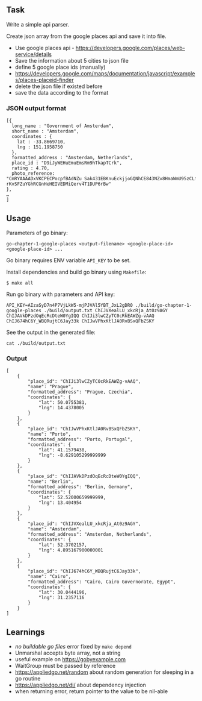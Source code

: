 ## Task

Write a simple api parser.

Create json array from the google places api and save it into file.

- Use google places api - https://developers.google.com/places/web-service/details
- Save the information about 5 cities to json file
- define 5 google place ids (manually)
- https://developers.google.com/maps/documentation/javascript/examples/places-placeid-finder
- delete the json file if existed before
- save the data according to the format

### JSON output format

```
[{
  long_name : "Government of Amsterdam",
  short_name : "Amsterdam",
  coordinates : {
    lat : -33.8669710,
    lng : 151.1958750
  },
  formatted_address : "Amsterdam, Netherlands",
  place_id : "D9iJyWEHuEmuEmsRm9hTkapTCrk",
  rating : 4.70,
  photo_reference: "CmRYAAAADxVKCPECPocpfBAdNZu_Sak431EBKnuEckjjoGQNhCE843NZv8HmaWmU95zCLfOqdGqq4xqLi8g_4UFHINR9xiQOUmXJhtFC_u7t3CZOX_q0MXPiIR7IJp2wHEWOZm35EhDAV0GWdK8FZzH-rKvSFZuYGhRCGnHeHEIVEDMiQerv4T1DUP6rBw"
},
…
]
```   

## Usage

Parameters of go binary:

```
go-chapter-1-google-places <output-filename> <google-place-id> <google-place-id> ...
```

Go binary requires ENV variable `API_KEY` to be set.

Install dependencies and build go binary using `Makefile`:

```
$ make all
```

Run go binary with parameters and API key:

```
API_KEY=AIzaSyD7n4P7VjLkW5-mjPJVAl5YBT_JxL2gDR0 ./build/go-chapter-1-google-places ./build/output.txt ChIJVXealLU_xkcRja_At0z9AGY ChIJAVkDPzdOqEcRcDteW0YgIQQ ChIJi3lwCZyTC0cRkEAWZg-vAAQ ChIJ674hC6Y_WBQRujtC6Jay33k ChIJwVPhxKtlJA0RvBSxQFbZSKY
```

See the output in the generated file:

```
cat ./build/output.txt
```

### Output

```
[
	{
		"place_id": "ChIJi3lwCZyTC0cRkEAWZg-vAAQ",
		"name": "Prague",
		"formatted_address": "Prague, Czechia",
		"coordinates": {
			"lat": 50.0755381,
			"lng": 14.4378005
		}
	},
	{
		"place_id": "ChIJwVPhxKtlJA0RvBSxQFbZSKY",
		"name": "Porto",
		"formatted_address": "Porto, Portugal",
		"coordinates": {
			"lat": 41.1579438,
			"lng": -8.629105299999999
		}
	},
	{
		"place_id": "ChIJAVkDPzdOqEcRcDteW0YgIQQ",
		"name": "Berlin",
		"formatted_address": "Berlin, Germany",
		"coordinates": {
			"lat": 52.52000659999999,
			"lng": 13.404954
		}
	},
	{
		"place_id": "ChIJVXealLU_xkcRja_At0z9AGY",
		"name": "Amsterdam",
		"formatted_address": "Amsterdam, Netherlands",
		"coordinates": {
			"lat": 52.3702157,
			"lng": 4.895167900000001
		}
	},
	{
		"place_id": "ChIJ674hC6Y_WBQRujtC6Jay33k",
		"name": "Cairo",
		"formatted_address": "Cairo, Cairo Governorate, Egypt",
		"coordinates": {
			"lat": 30.0444196,
			"lng": 31.2357116
		}
	}
]
```

## Learnings

- *no buildable go files* error fixed by `make depend`
- Unmarshal accepts byte array, not a string
- useful example on https://gobyexample.com
- WaitGroup must be passed by reference
- https://appliedgo.net/random about random generation for sleeping in a go routine
- https://appliedgo.net/di/ about dependency injection
- when returning error, return pointer to the value to be nil-able
